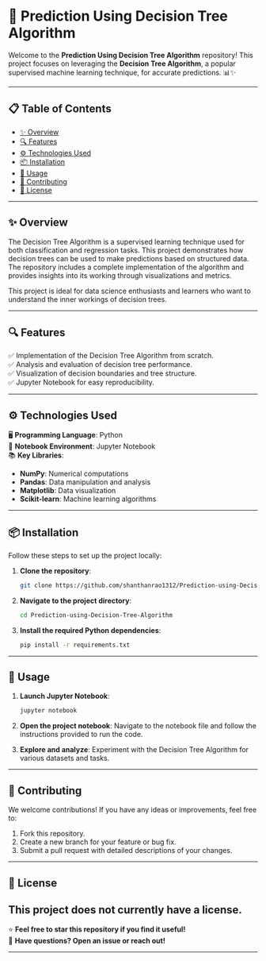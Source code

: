 # 🌳 Prediction Using Decision Tree Algorithm

Welcome to the **Prediction Using Decision Tree Algorithm** repository! This project focuses on leveraging the **Decision Tree Algorithm**, a popular supervised machine learning technique, for accurate predictions. 📊✨

---

## 📋 Table of Contents

- [✨ Overview](#-overview)
- [🔍 Features](#-features)
- [⚙️ Technologies Used](#️-technologies-used)
- [📦 Installation](#-installation)
- [🚀 Usage](#-usage)
- [🤝 Contributing](#-contributing)
- [📜 License](#-license)

---

## ✨ Overview

The Decision Tree Algorithm is a supervised learning technique used for both classification and regression tasks. This project demonstrates how decision trees can be used to make predictions based on structured data. The repository includes a complete implementation of the algorithm and provides insights into its working through visualizations and metrics.

This project is ideal for data science enthusiasts and learners who want to understand the inner workings of decision trees.

---

## 🔍 Features

✅ Implementation of the Decision Tree Algorithm from scratch.  
✅ Analysis and evaluation of decision tree performance.  
✅ Visualization of decision boundaries and tree structure.  
✅ Jupyter Notebook for easy reproducibility.

---

## ⚙️ Technologies Used

🖥 **Programming Language**: Python  
📘 **Notebook Environment**: Jupyter Notebook  
📚 **Key Libraries**:
- **NumPy**: Numerical computations
- **Pandas**: Data manipulation and analysis
- **Matplotlib**: Data visualization
- **Scikit-learn**: Machine learning algorithms

---

## 📦 Installation

Follow these steps to set up the project locally:

1. **Clone the repository**:
    ```bash
    git clone https://github.com/shanthanrao1312/Prediction-using-Decision-Tree-Algorithm.git
    ```

2. **Navigate to the project directory**:
    ```bash
    cd Prediction-using-Decision-Tree-Algorithm
    ```

3. **Install the required Python dependencies**:
    ```bash
    pip install -r requirements.txt
    ```

---

## 🚀 Usage

1. **Launch Jupyter Notebook**:
    ```bash
    jupyter notebook
    ```

2. **Open the project notebook**:
   Navigate to the notebook file and follow the instructions provided to run the code.

3. **Explore and analyze**:
   Experiment with the Decision Tree Algorithm for various datasets and tasks.

---

## 🤝 Contributing

We welcome contributions! If you have any ideas or improvements, feel free to:

1. Fork this repository.
2. Create a new branch for your feature or bug fix.
3. Submit a pull request with detailed descriptions of your changes.

---

## 📜 License

This project does not currently have a license. 
---

⭐ **Feel free to star this repository if you find it useful!**  
💬 **Have questions? Open an issue or reach out!**

---
